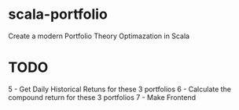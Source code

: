 # scala-portfolio
Create a modern Portfolio Theory Optimazation in Scala


# TODO
<!-- 1 - Revisit Covariance Matrix (asses why Risk is so low) -->
<!-- 2 - Calculate SHARPE Ratio for the simulations (get best sharpe ratio) -->
<!-- 3 - Get 3 portfolio weights (less risk, best SHARP, original weights) -->
<!-- 4 - plot these 3 on the risk vs return plot -->
5 - Get Daily Historical Retuns for these 3 portfolios
6 - Calculate the compound return for these 3 portfolios
7 - Make Frontend

